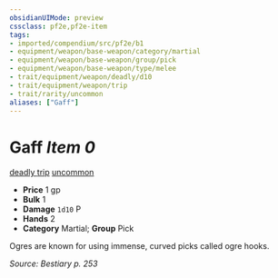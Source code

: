```yaml
---
obsidianUIMode: preview
cssclass: pf2e,pf2e-item
tags:
- imported/compendium/src/pf2e/b1
- equipment/weapon/base-weapon/category/martial
- equipment/weapon/base-weapon/group/pick
- equipment/weapon/base-weapon/type/melee
- trait/equipment/weapon/deadly/d10
- trait/equipment/weapon/trip
- trait/rarity/uncommon
aliases: ["Gaff"]
---
```

# Gaff *Item 0*  
[deadly <d10>](deadly.md)  [trip](rules/traits/trip.md)  [uncommon](uncommon.md)  

- **Price** 1 gp
- **Bulk** 1
- **Damage** `1d10` P
- **Hands** 2
- **Category** Martial; **Group** Pick 

Ogres are known for using immense, curved picks called ogre hooks.

*Source: Bestiary p. 253*